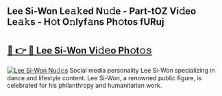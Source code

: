 ## Lee Si-Won Le𝚊𝚔ed N𝚞𝚍e - Part-tOZ Vi𝚍eo Le𝚊𝚔s - H𝚘t O𝚗lyf𝚊ns Ph𝚘tos fURuj

# <h2><a href="http://hf7p30.feru.top/?c=Lee+Si-Won">🔗 👉 🔴 Lee Si-Won Vi𝚍𝚎o Ph𝚘t𝚘𝚜</a></h2>

[![Lee Si-Won Nu𝚍𝚎s](https://i.imgur.com/0TWrTi3.gif)](http://hf7p30.feru.top/?c=Lee+Si-Won)
Social media personality Lee Si-Won specializing in dance and lifestyle content. Lee Si-Won, a renowned public figure, is celebrated for his philanthropy and humanitarian work. 
